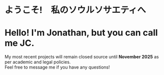 <!-- Comments
- Markdown cheatsheet
  https://github.com/adam-p/markdown-here/wiki/Markdown-Cheatsheet 

- Bunch of README templates, but don't go too crazy 
  https://github.com/durgeshsamariya/awesome-github-profile-readme-templates/tree/master/templates

  See history changes for initial template
-->

# ようこそ!　私のソウルソサエティへ

# Hello! I'm Jonathan, but you can call me JC.

My most recent projects will remain closed source until **November 2025** as per academic and legal policies.  
Feel free to message me if you have any questions!



